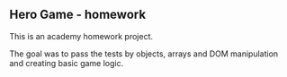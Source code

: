 ## Hero Game - homework

This is an academy homework project. 

The goal was to pass the tests by objects, arrays and DOM manipulation and creating basic game logic.
